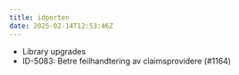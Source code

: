 ```yaml
---
title: idporten
date: 2025-02-14T12:53:46Z
---
```

- Library upgrades
- ID-5083: Betre feilhandtering av claimsprovidere (#1164)

